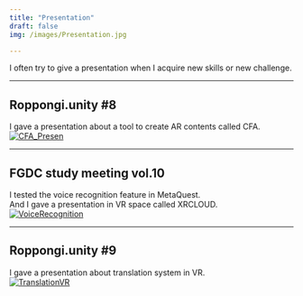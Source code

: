 ```yaml
---
title: "Presentation"
draft: false
img: /images/Presentation.jpg

---
```


I often try to give a presentation when I acquire new skills or new challenge.  

---

## Roppongi.unity #8
I gave a presentation about a tool to create AR contents called CFA.  
[![CFA_Presen](/images/CFA_Presen.png)](https://www.slideshare.net/Gaprot/arcfa-243338832)

---

## FGDC study meeting vol.10
I tested the voice recognition feature in MetaQuest.  
And I gave a presentation in VR space called XRCLOUD.  
[![VoiceRecognition](/images/VoiceRecognition.png)](https://www.slideshare.net/ssuserb5ac78/oculusquest)

---

## Roppongi.unity #9
I gave a presentation about translation system in VR.  
[![TranslationVR](/images/TranslationVR.png)](https://www.slideshare.net/ssuserb5ac78/vr-247222391)

